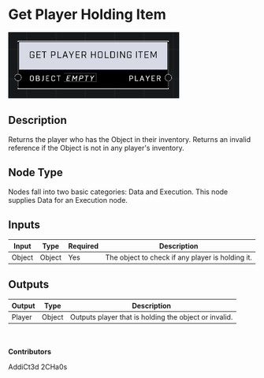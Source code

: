 # Get Player Holding Item
![](../../../.gitbook/assets/get-player-holding-item.png)
## Description
Returns the player who has the Object in their inventory. Returns an invalid reference if the Object is not in any player's inventory.

## Node Type
Nodes fall into two basic categories: Data and Execution. This node supplies Data for an Execution node.

## Inputs
| Input | Type | Required | Description |
|------------------|------------------|----------|--------------------------------------------------------------|
| Object | Object | Yes | The object to check if any player is holding it. |

## Outputs
| Output | Type | Description |
|------------------|------------------|--------------------------------------------------------------|
| Player | Object | Outputs player that is holding the object or invalid. |

\
\
**Contributors**

AddiCt3d 2CHa0s